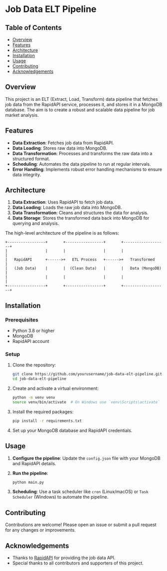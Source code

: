 # Job Data ELT Pipeline

## Table of Contents

- [Overview](#overview)
- [Features](#features)
- [Architecture](#architecture)
- [Installation](#installation)
- [Usage](#usage)
- [Contributing](#contributing)
- [Acknowledgements](#acknowledgements)

## Overview

This project is an ELT (Extract, Load, Transform) data pipeline that fetches job data from the RapidAPI service, processes it, and stores it in a MongoDB database. The aim is to create a robust and scalable data pipeline for job market analysis.

## Features

- **Data Extraction**: Fetches job data from RapidAPI.
- **Data Loading**: Stores raw data into MongoDB.
- **Data Transformation**: Processes and transforms the raw data into a structured format.
- **Scheduling**: Automates the data pipeline to run at regular intervals.
- **Error Handling**: Implements robust error handling mechanisms to ensure data integrity.

## Architecture

1. **Data Extraction**: Uses RapidAPI to fetch job data.
2. **Data Loading**: Loads the raw job data into MongoDB.
3. **Data Transformation**: Cleans and structures the data for analysis.
4. **Data Storage**: Stores the transformed data back into MongoDB for querying and analysis.

The high-level architecture of the pipeline is as follows:

```
+-----------------+       +-----------------+       +-------------------+
|                 |       |                 |       |                   |
|   RapidAPI      +------>+   ETL Process   +------>+   Transformed     |
|   (Job Data)    |       |  (Clean Data)   |       |   Data (MongoDB)  |
|                 |       |                 |       |                   |
+-----------------+       +-----------------+       +-------------------+
```

## Installation

### Prerequisites

- Python 3.8 or higher
- MongoDB
- RapidAPI account

### Setup

1. Clone the repository:

    ```bash
    git clone https://github.com/yourusername/job-data-elt-pipeline.git
    cd job-data-elt-pipeline
    ```

2. Create and activate a virtual environment:

    ```bash
    python -m venv venv
    source venv/bin/activate  # On Windows use `venv\Scripts\activate`
    ```

3. Install the required packages:

    ```bash
    pip install -r requirements.txt
    ```

4. Set up your MongoDB database and RapidAPI credentials.

## Usage

1. **Configure the pipeline**: Update the `config.json` file with your MongoDB and RapidAPI details.

2. **Run the pipeline**:

    ```bash
    python main.py
    ```

3. **Scheduling**: Use a task scheduler like `cron` (Linux/macOS) or `Task Scheduler` (Windows) to automate the pipeline.


## Contributing

Contributions are welcome! Please open an issue or submit a pull request for any changes or improvements.


## Acknowledgements

- Thanks to [RapidAPI](https://rapidapi.com) for providing the job data API.
- Special thanks to all contributors and supporters of this project.
